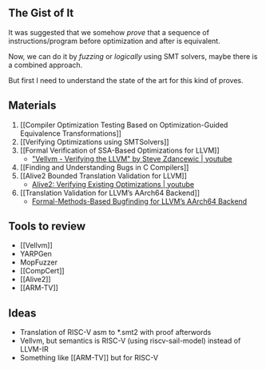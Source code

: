 ## The Gist of It 

It was suggested that we somehow *prove* that a sequence of instructions/program before optimization and after is equivalent.

Now, we can do it by *fuzzing* or *logically* using SMT solvers, maybe there is a combined approach.

But first I need to understand the state of the art for this kind of proves. 

## Materials 

1. [[Compiler Optimization Testing Based on Optimization-Guided Equivalence Transformations]]
2. [[Verifying Optimizations using SMTSolvers]]
3. [[Formal Verification of SSA-Based Optimizations for LLVM]]
	- ["Vellvm - Verifying the LLVM" by Steve Zdancewic | youtube ](https://www.youtube.com/watch?v=q6gSC3OxB_8)
4. [[Finding and Understanding Bugs in C Compilers]]
5. [[Alive2 Bounded Translation Validation for LLVM]]
	- [Alive2: Verifying Existing Optimizations | youtube](https://www.youtube.com/watch?v=paJhdBp_iA4)
6.  [[Translation Validation for LLVM’s AArch64 Backend]]
	- [Formal-Methods-Based Bugfinding for LLVM’s AArch64 Backend](https://blog.regehr.org/archives/2265)
## Tools to review 
- [[Vellvm]]
- YARPGen
- MopFuzzer
- [[CompCert]]
- [[Alive2]]
- [[ARM-TV]]
## Ideas
- Translation of RISC-V asm to \*.smt2 with proof afterwords
- Vellvm, but semantics is RISC-V (using riscv-sail-model) instead of LLVM-IR 
- Something like [[ARM-TV]] but for RISC-V